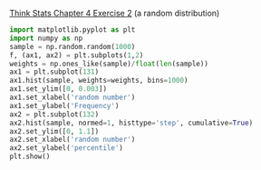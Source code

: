 [Think Stats Chapter 4 Exercise 2](http://greenteapress.com/thinkstats2/html/thinkstats2005.html#toc41) (a random distribution)
```python 
import matplotlib.pyplot as plt
import numpy as np
sample = np.random.random(1000)
f, (ax1, ax2) = plt.subplots(1,2)
weights = np.ones_like(sample)/float(len(sample))
ax1 = plt.subplot(131)
ax1.hist(sample, weights=weights, bins=1000)
ax1.set_ylim([0, 0.003])
ax1.set_xlabel('random number')
ax1.set_ylabel('Frequency')
ax2 = plt.subplot(132)
ax2.hist(sample, normed=1, histtype='step', cumulative=True)
ax2.set_ylim([0, 1.1])
ax2.set_xlabel('random number')
ax2.set_ylabel('percentile')
plt.show()
```